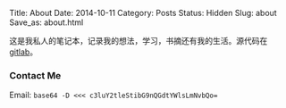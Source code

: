 Title: About
Date: 2014-10-11
Category: Posts
Status: Hidden
Slug: about
Save_as: about.html

这是我私人的笔记本，记录我的想法，学习，书摘还有我的生活。源代码在[gitlab](https://gitlab.com/synckey/synckey.github.io)。

### Contact Me
Email: `base64 -D <<< c3luY2tleStibG9nQGdtYWlsLmNvbQo=`

